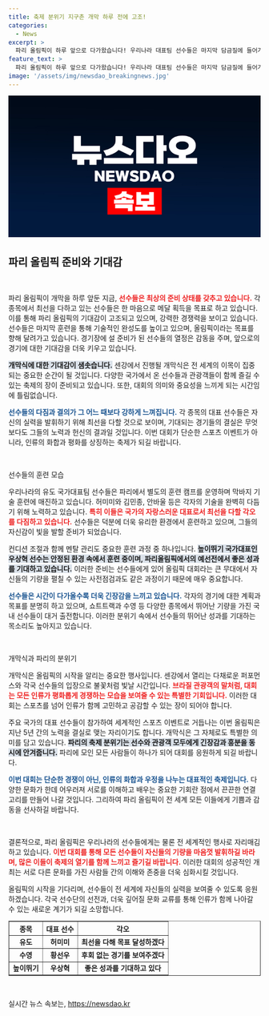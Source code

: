 ```yaml
---
title: 축제 분위기 지구촌 개막 하루 전에 고조!
categories:
  - News
excerpt: >
  파리 올림픽이 하루 앞으로 다가왔습니다! 우리나라 대표팀 선수들은 마지막 담금질에 들어가며 메달 사냥을 다짐하고 있습니다. 전 세계 관광객들이 모인 축제 분위기 속에서 올림픽 개막식에 대한 기대감이 고조되고 있습니다. 클릭해 자세한 소식을 확인하세요!
feature_text: >
  파리 올림픽이 하루 앞으로 다가왔습니다! 우리나라 대표팀 선수들은 마지막 담금질에 들어가며 메달 사냥을 다짐하고 있습니다. 전 세계 관광객들이 모인 축제 분위기 속에서 올림픽 개막식에 대한 기대감이 고조되고 있습니다. 클릭해 자세한 소식을 확인하세요!
image: '/assets/img/newsdao_breakingnews.jpg'
---
```


<p><img src="/assets/img/newsdao_breakingnews.jpg" alt="pcversion 속보" /></p>

<h2 data-ke-size="size26">파리 올림픽 준비와 기대감</h2>

<p data-ke-size="size16">&nbsp;</p>

<p>파리 올림픽이 개막을 하루 앞둔 지금, <b><span style="color: #ee2323;">선수들은 최상의 준비 상태를 갖추고 있습니다.</span></b> 각 종목에서 최선을 다하고 있는 선수들은 한 마음으로 메달 획득을 목표로 하고 있습니다. 이를 통해 파리 올림픽의 기대감이 고조되고 있으며, 강력한 경쟁력을 보이고 있습니다. 선수들은 마지막 훈련을 통해 기술적인 완성도를 높이고 있으며, 올림픽이라는 목표를 향해 달려가고 있습니다. 경기장에 설 준비가 된 선수들의 열정은 감동을 주며, 앞으로의 경기에 대한 기대감을 더욱 키우고 있습니다. </p>

<p><b><span style="background-color: #21538527;">개막식에 대한 기대감이 샘솟습니다.</span></b> 센강에서 진행될 개막식은 전 세계의 이목이 집중되는 중요한 순간이 될 것입니다. 다양한 국가에서 온 선수들과 관광객들이 함께 즐길 수 있는 축제의 장이 준비되고 있습니다. 또한, 대회의 의미와 중요성을 느끼게 되는 시간임에 틀림없습니다. </p>

<p><b><span style="color: #1a5490;">선수들의 다짐과 결의가 그 어느 때보다 강하게 느껴집니다.</span></b> 각 종목의 대표 선수들은 자신의 실력을 발휘하기 위해 최선을 다할 것으로 보이며, 기대되는 경기들의 결실은 무엇보다도 그들의 노력과 헌신의 결과일 것입니다. 이번 대회가 단순한 스포츠 이벤트가 아니라, 인류의 화합과 평화를 상징하는 축제가 되길 바랍니다.</p>

<p data-ke-size="size16">&nbsp;</p>

<p>선수들의 훈련 모습</p>

<p>우리나라의 유도 국가대표팀 선수들은 파리에서 별도의 훈련 캠프를 운영하며 막바지 기술 훈련에 매진하고 있습니다. 허미미와 김민종, 안바울 등은 각자의 기술을 완벽히 다듬기 위해 노력하고 있습니다. <b><span style="color: #ee2323;">특히 이들은 국가의 자랑스러운 대표로서 최선을 다할 각오를 다짐하고 있습니다.</span></b> 선수들은 덕분에 더욱 유리한 환경에서 훈련하고 있으며, 그들의 자신감이 빛을 발할 준비가 되었습니다.</p>

<p>컨디션 조절과 함께 멘탈 관리도 중요한 훈련 과정 중 하나입니다. <b><span style="background-color: #21538527;">높이뛰기 국가대표인 우상혁 선수는 안정된 환경 속에서 훈련 중이며, 파리올림픽에서의 예선전에서 좋은 성과를 기대하고 있습니다.</span></b> 이러한 준비는 선수들에게 있어 올림픽 대회라는 큰 무대에서 자신들의 기량을 펼칠 수 있는 사전점검과도 같은 과정이기 때문에 매우 중요합니다.</p>

<p><b><span style="color: #1a5490;">선수들은 시간이 다가올수록 더욱 긴장감을 느끼고 있습니다.</span></b> 각자의 경기에 대한 계획과 목표를 분명히 하고 있으며, 쇼트트랙과 수영 등 다양한 종목에서 뛰어난 기량을 가진 국내 선수들이 대거 출전합니다. 이러한 분위기 속에서 선수들의 뛰어난 성과를 기대하는 목소리도 높아지고 있습니다.</p>

<p data-ke-size="size16">&nbsp;</p>

<p>개막식과 파리의 분위기</p>

<p>개막식은 올림픽의 시작을 알리는 중요한 행사입니다. 센강에서 열리는 다채로운 퍼포먼스와 각국 선수들의 입장으로 불꽃처럼 빛날 시간입니다. <b><span style="color: #ee2323;">브라질 관광객의 말처럼, 대회는 모든 인류가 평화롭게 경쟁하는 모습을 보여줄 수 있는 특별한 기회입니다.</span></b> 이러한 대회는 스포츠를 넘어 인류가 함께 고민하고 공감할 수 있는 장이 되어야 합니다.</p>

<p>주요 국가의 대표 선수들이 참가하여 세계적인 스포츠 이벤트로 거듭나는 이번 올림픽은 지난 5년 간의 노력을 결실로 맺는 자리이기도 합니다. 개막식은 그 자체로도 특별한 의미를 담고 있습니다. <b><span style="background-color: #21538527;">파리의 축제 분위기는 선수와 관광객 모두에게 긴장감과 흥분을 동시에 안겨줍니다.</span></b> 파리에 모인 모든 사람들이 하나가 되어 대회를 응원하게 되길 바랍니다.</p>

<p><b><span style="color: #1a5490;">이번 대회는 단순한 경쟁이 아닌, 인류의 화합과 우정을 나누는 대표적인 축제입니다.</span></b> 다양한 문화가 한데 어우러져 서로를 이해하고 배우는 중요한 기회란 점에서 끈끈한 연결고리를 만들어 나갈 것입니다. 그리하여 파리 올림픽이 전 세계 모든 이들에게 기쁨과 감동을 선사하길 바랍니다.</p>

<p data-ke-size="size16">&nbsp;</p>

<p>결론적으로, 파리 올림픽은 우리나라의 선수들에게는 물론 전 세계적인 행사로 자리매김하고 있습니다. <b><span style="color: #ee2323;">이번 대회를 통해 모든 선수들이 자신들의 기량을 마음껏 발휘하길 바라며, 많은 이들이 축제의 열기를 함께 느끼고 즐기길 바랍니다.</span></b> 이러한 대회의 성공적인 개최는 서로 다른 문화를 가진 사람들 간의 이해와 존중을 더욱 심화시킬 것입니다. </p>

<p>올림픽의 시작을 기다리며, 선수들이 전 세계에 자신들의 실력을 보여줄 수 있도록 응원하겠습니다. 각국 선수단의 선전과, 더욱 깊어질 문화 교류를 통해 인류가 함께 나아갈 수 있는 새로운 계기가 되길 소망합니다.</p>

<table style="width: 100%; border-collapse: collapse;" border="1">
    <thead>
        <tr>
            <th style="text-align: center;"><b>종목</b></th>
            <th style="text-align: center;"><b>대표 선수</b></th>
            <th style="text-align: center;"><b>각오</b></th>
        </tr>
    </thead>
    <tbody>
        <tr>
            <td style="text-align: center; height: 17px;"><b>유도</b></td>
            <td style="text-align: center; height: 17px;"><b>허미미</b></td>
            <td style="text-align: center; height: 17px;"><b>최선을 다해 목표 달성하겠다</b></td>
        </tr>
        <tr>
            <td style="text-align: center; height: 17px;"><b>수영</b></td>
            <td style="text-align: center; height: 17px;"><b>황선우</b></td>
            <td style="text-align: center; height: 17px;"><b>후회 없는 경기를 보여주겠다</b></td>
        </tr>
        <tr>
            <td style="text-align: center; height: 17px;"><b>높이뛰기</b></td>
            <td style="text-align: center; height: 17px;"><b>우상혁</b></td>
            <td style="text-align: center; height: 17px;"><b>좋은 성과를 기대하고 있다</b></td>
        </tr>
    </tbody>
</table>

<p data-ke-size="size16">&nbsp;</p>
실시간 뉴스 속보는, <a href="https://newsdao.kr" rel="dofollow">https://newsdao.kr</a>


